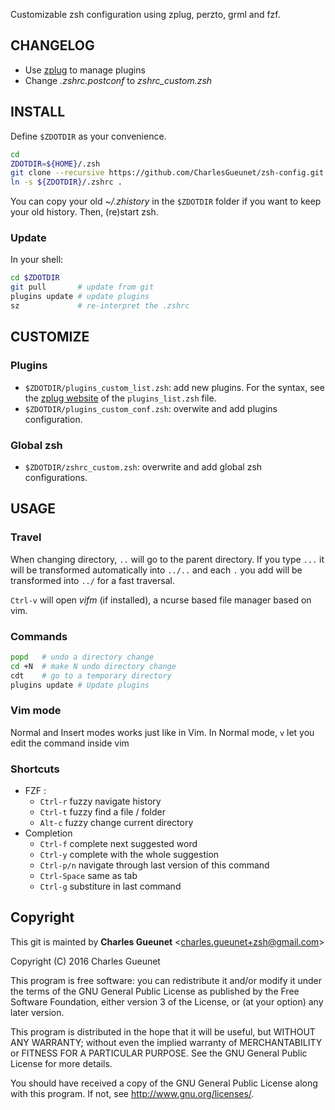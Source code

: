 Customizable zsh configuration using zplug, perzto, grml and fzf.

__CHANGELOG__
-------------

* Use [zplug](https://github.com/zplug/zplug) to manage plugins
* Change *.zshrc.postconf* to *zshrc_custom.zsh*

__INSTALL__
-----------

Define `$ZDOTDIR` as your convenience.

```zsh
cd
ZDOTDIR=${HOME}/.zsh
git clone --recursive https://github.com/CharlesGueunet/zsh-config.git $ZDOTDIR
ln -s ${ZDOTDIR}/.zshrc .
```

You can copy your old *~/.zhistory* in the `$ZDOTDIR` folder if you want to keep
your old history.
Then, (re)start zsh.

### Update

In your shell:

```zsh
cd $ZDOTDIR
git pull       # update from git
plugins update # update plugins
sz             # re-interpret the .zshrc
```

__CUSTOMIZE__
--------------

### Plugins

* `$ZDOTDIR/plugins_custom_list.zsh`: add new plugins. For the syntax, see the [zplug website](https://github.com/zplug/zplug) of the `plugins_list.zsh` file.
* `$ZDOTDIR/plugins_custom_conf.zsh`: overwite and add plugins configuration.

### Global zsh

* `$ZDOTDIR/zshrc_custom.zsh`: overwrite and add global zsh configurations.

__USAGE__
---------

### Travel

When changing directory, `..` will go to the parent directory.
If you type `...` it will be transformed automatically into `../..` and each `.` you add will
be transformed into `../` for a fast traversal.

`Ctrl-v` will open *vifm* (if installed), a ncurse based file manager based on vim.

### Commands
```zsh
popd   # undo a directory change
cd +N  # make N undo directory change
cdt    # go to a temporary directory
plugins update # Update plugins
```

### Vim mode

Normal and Insert modes works just like in Vim.
In Normal mode, `v` let you edit the command inside vim

### Shortcuts

* FZF :
  * `Ctrl-r` fuzzy navigate history
  * `Ctrl-t` fuzzy find a file / folder
  * `Alt-c`  fuzzy change current directory
* Completion
  * `Ctrl-f` complete next suggested word
  * `Ctrl-y` complete with the whole suggestion
  * `Ctrl-p/n` navigate through last version of this command
  * `Ctrl-Space` same as tab
  * `Ctrl-g` substiture in last command

__Copyright__
-------------

This git is mainted by **Charles Gueunet** \<charles.gueunet+zsh@gmail.com\>

Copyright (C) 2016 Charles Gueunet

This program is free software: you can redistribute it and/or modify
it under the terms of the GNU General Public License as published by
the Free Software Foundation, either version 3 of the License, or
(at your option) any later version.

This program is distributed in the hope that it will be useful,
but WITHOUT ANY WARRANTY; without even the implied warranty of
MERCHANTABILITY or FITNESS FOR A PARTICULAR PURPOSE.  See the
GNU General Public License for more details.

You should have received a copy of the GNU General Public License
along with this program.  If not, see <http://www.gnu.org/licenses/>.

